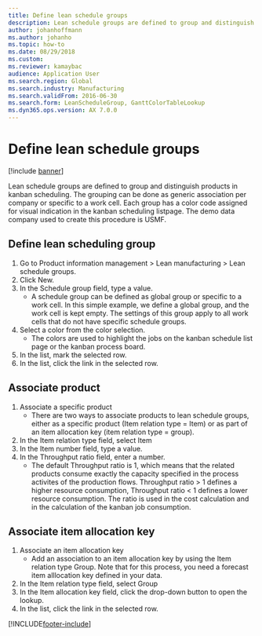 ```yaml
--- 
title: Define lean schedule groups
description: Lean schedule groups are defined to group and distinguish products in kanban scheduling. Learn about defining lean scheduling groups.
author: johanhoffmann
ms.author: johanho
ms.topic: how-to
ms.date: 08/29/2018
ms.custom:
ms.reviewer: kamaybac    
audience: Application User 
ms.search.region: Global
ms.search.industry: Manufacturing
ms.search.validFrom: 2016-06-30
ms.search.form: LeanScheduleGroup, GanttColorTableLookup
ms.dyn365.ops.version: AX 7.0.0 
---
```


# Define lean schedule groups

[!include [banner](../../includes/banner.md)]

Lean schedule groups are defined to group and distinguish products in kanban scheduling. The grouping can be done as generic association per company or specific to a work cell. Each group has a color code assigned for visual indication in the kanban scheduling listpage. The demo data company used to create this procedure is USMF.


## Define lean scheduling group
1. Go to Product information management > Lean manufacturing > Lean schedule groups.
2. Click New.
3. In the Schedule group field, type a value.
    * A schedule group can be defined as global group or specific to a work cell. In this simple example, we define a global group, and the work cell is kept empty. The settings of this group apply to all work cells that do not have specific schedule groups.  
4. Select a color from the color selection.
    * The colors are used to highlight the jobs on the kanban schedule list page or the kanban process board.  
5. In the list, mark the selected row.
6. In the list, click the link in the selected row.

## Associate product
1. Associate a specific product
    * There are two ways to associate products to lean schedule groups, either as a specific product (Item relation type = Item) or as part of an item allocation key (item relation type = group).    
2. In the Item relation type field, select Item
3. In the Item number field, type a value.
4. In the Throughput ratio field, enter a number.
    * The default Throughput ratio is 1, which means that the related products consume exactly the capacity specified in the process activites of the production flows. Throughput ratio > 1 defines a higher resource consumption, Throughput ratio < 1 defines a lower resource consumption. The ratio is used in the cost calculation and in the calculation of the kanban job consumption.  

## Associate item allocation key
1. Associate an item allocation key
    * Add an association to an item allocation key by using the Item relation type Group.   Note that for this process, you need a forecast item alllocation key defined in your data.  
2. In the Item relation type field, select Group
3. In the Item allocation key field, click the drop-down button to open the lookup.
4. In the list, click the link in the selected row.



[!INCLUDE[footer-include](../../../includes/footer-banner.md)]